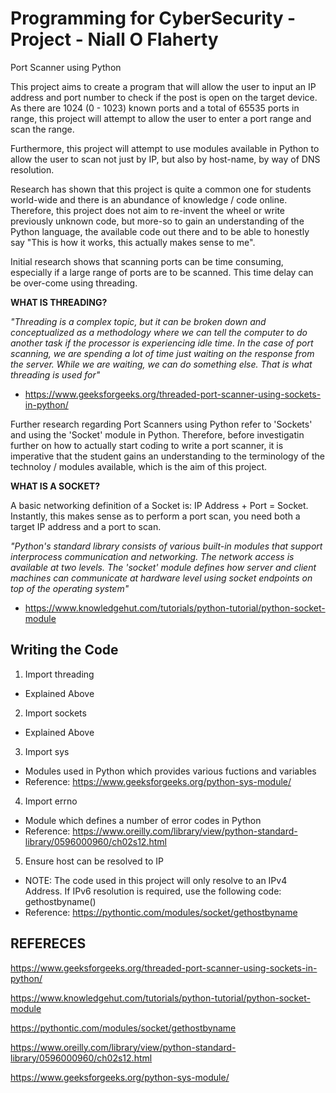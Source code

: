 # Programming for CyberSecurity - Project - Niall O Flaherty 
Port Scanner using Python

This project aims to create a program that will allow the user to input an IP address and port number to check if the post is open on the target device. As there are 1024 (0 - 1023) known ports and a total of 65535 ports in range, this project will attempt to allow the user to enter a port range and scan the range.

Furthermore, this project will attempt to use modules available in Python to allow the user to scan not just by IP, but also by host-name, by way of DNS resolution.

Research has shown that this project is quite a common one for students world-wide and there is an abundance of knowledge / code online. Therefore, this project does not aim to re-invent the wheel or write previously unknown code, but more-so to gain an understanding of the Python language, the available code out there and to be able to honestly say "This is how it works, this actually makes sense to me".

Initial research shows that scanning ports can be time consuming, especially if a large range of ports are to be scanned. This time delay can be over-come using threading.


**WHAT IS THREADING?**

*"Threading is a complex topic, but it can be broken down and conceptualized as a methodology where we can tell the computer to do another task if the processor is experiencing idle time. In the case of port scanning, we are spending a lot of time just waiting on the response from the server. While we are waiting, we can do something else. That is what threading is used for"*
- https://www.geeksforgeeks.org/threaded-port-scanner-using-sockets-in-python/


Further research regarding Port Scanners using Python refer to 'Sockets' and using the 'Socket' module in Python. Therefore, before investigatin further on how to actually start coding to write a port scanner, it is imperative that the student gains an understanding to the terminology of the technoloy / modules available, which is the aim of this project.


**WHAT IS A SOCKET?**

A basic networking definition of a Socket is: IP Address + Port = Socket. Instantly, this makes sense as to perform a port scan, you need both a target IP address and a port to scan.

*"Python's standard library consists of various built-in modules that support interprocess communication and networking. The network access is available at two levels. The 'socket' module defines how server and client machines can communicate at hardware level using socket endpoints on top of the operating system"*
- https://www.knowledgehut.com/tutorials/python-tutorial/python-socket-module


## Writing the Code ##
1) Import threading
- Explained Above

2) Import sockets
- Explained Above

3) Import sys
- Modules used in Python which provides various fuctions and variables
- Reference: https://www.geeksforgeeks.org/python-sys-module/

4) Import errno
- Module which defines a number of error codes in Python
- Reference: https://www.oreilly.com/library/view/python-standard-library/0596000960/ch02s12.html

5) Ensure host can be resolved to IP
- NOTE: The code used in this project will only resolve to an IPv4 Address. If IPv6 resolution is required, use the following code: gethostbyname()
- Reference: https://pythontic.com/modules/socket/gethostbyname



## REFERECES

https://www.geeksforgeeks.org/threaded-port-scanner-using-sockets-in-python/

https://www.knowledgehut.com/tutorials/python-tutorial/python-socket-module

https://pythontic.com/modules/socket/gethostbyname

https://www.oreilly.com/library/view/python-standard-library/0596000960/ch02s12.html

https://www.geeksforgeeks.org/python-sys-module/
